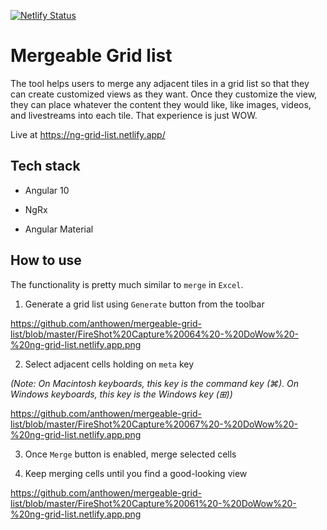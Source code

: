 [![Netlify Status](https://api.netlify.com/api/v1/badges/0edc416e-7e09-46b9-b9b1-9f3c50d92604/deploy-status)](https://app.netlify.com/sites/ng-grid-list/deploys)

# Mergeable Grid list

The tool helps users to merge any adjacent tiles in a grid list so that they can create customized views as they want. Once they customize the view, they can place whatever the content they would like, like images, videos, and livestreams into each tile. That experience is just WOW.

Live at https://ng-grid-list.netlify.app/

## Tech stack

- Angular 10

- NgRx

- Angular Material

## How to use

The functionality is pretty much similar to `merge` in `Excel`.

1. Generate a grid list using `Generate` button from the toolbar

  https://github.com/anthowen/mergeable-grid-list/blob/master/FireShot%20Capture%20064%20-%20DoWow%20-%20ng-grid-list.netlify.app.png

2. Select adjacent cells holding on `meta` key

  _(Note: On Macintosh keyboards, this key is the command key (⌘). On Windows keyboards, this key is the Windows key (⊞))_
  
  https://github.com/anthowen/mergeable-grid-list/blob/master/FireShot%20Capture%20067%20-%20DoWow%20-%20ng-grid-list.netlify.app.png

3. Once `Merge` button is enabled, merge selected cells

4. Keep merging cells until you find a good-looking view
  
  https://github.com/anthowen/mergeable-grid-list/blob/master/FireShot%20Capture%20061%20-%20DoWow%20-%20ng-grid-list.netlify.app.png
